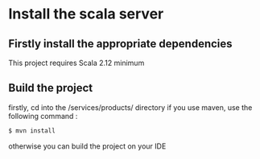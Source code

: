 # Install the scala server

## Firstly install the appropriate dependencies
This project requires Scala 2.12 minimum

## Build the project
firstly, cd into the /services/products/ directory
if you use maven, use the following command : 
```sh
$ mvn install
```
otherwise you can build the project on your IDE
